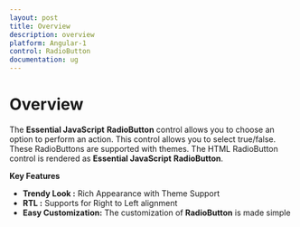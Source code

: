 ```yaml
---
layout: post
title: Overview
description: overview
platform: Angular-1
control: RadioButton
documentation: ug
---
```


# Overview

The **Essential JavaScript** **RadioButton** control allows you to choose an option to perform an action. This control allows you to select true/false. These RadioButtons are supported with themes. The HTML RadioButton control is rendered as **Essential JavaScript** **RadioButton**.

**Key Features**

* **Trendy Look :** Rich Appearance with Theme Support
* **RTL :** Supports for Right to Left alignment
* **Easy Customization:** The customization of **RadioButton**  is made simple



